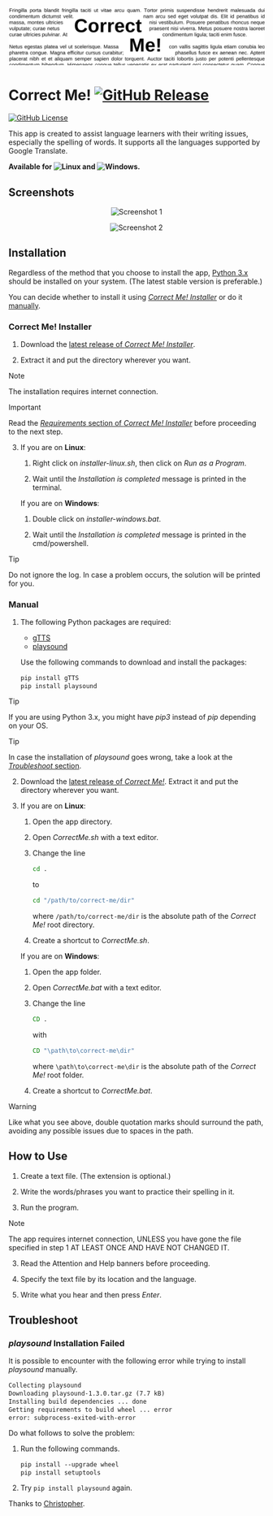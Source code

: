 <p align="center">
<img src="./repo-banner.jpg" alt="App icon"/>
</p>

# Correct Me! [![GitHub Release](https://img.shields.io/github/v/release/farid-rajabi/correct-me)](https://github.com/farid-rajabi/correct-me/releases/latest)

[![GitHub License](https://img.shields.io/github/license/farid-rajabi/correct-me)](https://github.com/farid-rajabi/correct-me/blob/main/LICENSE)

This app is created to assist language learners with their writing issues, especially the spelling of words. It supports all the languages supported by Google Translate.

**Available for ![Linux](https://img.shields.io/badge/Linux-FCC624?logo=linux&logoColor=black) and ![Windows](https://img.shields.io/badge/Windows-0078D6?logo=windows&logoColor=white).**

## Screenshots

<p align="center">
<img src="./screenshots/1.png" alt="Screenshot 1" width="500"/>
</p>

<p align="center">
<img src="./screenshots/2.png" alt="Screenshot 2" width="500"/>
</p>

## Installation

Regardless of the method that you choose to install the app, [Python 3.x](https://www.python.org) should be installed on your system. (The latest stable version is preferable.)

You can decide whether to install it using [*Correct Me! Installer*](https://github.com/farid-rajabi/correct-me-installer) or do it [manually](#manual).

### Correct Me! Installer

1.  Download the [latest release of *Correct Me! Installer*](https://github.com/farid-rajabi/correct-me-installer/releases/latest).

2.  Extract it and put the directory wherever you want.

> [!NOTE]
> The installation requires internet connection.

> [!IMPORTANT]
> Read the [*Requirements* section of *Correct Me! Installer*](https://github.com/farid-rajabi/correct-me-installer) before proceeding to the next step.

3.  If you are on **Linux**:

    1.  Right click on *installer-linux.sh*, then click on *Run as a Program*.

    2.  Wait until the *Installation is completed* message is printed in the terminal.

    If you are on **Windows**:

    1.  Double click on *installer-windows.bat*.

    2.  Wait until the *Installation is completed* message is printed in the cmd/powershell.

> [!TIP]
> Do not ignore the log. In case a problem occurs, the solution will be printed for you.

### Manual

1.  The following Python packages are required:

    - [gTTS](https://pypi.org/project/gTTS)
    - [playsound](https://pypi.org/project/playsound)

    Use the following commands to download and install the packages:

    ```
    pip install gTTS
    pip install playsound
    ```

> [!TIP]
> If you are using Python 3.x, you might have *pip3* instead of *pip* depending on your OS.

> [!TIP]
> In case the installation of *playsound* goes wrong, take a look at the [*Troubleshoot* section](#troubleshoot).

2.  Download the [latest release of *Correct Me!*](https://github.com/farid-rajabi/correct-me/releases/latest). Extract it and put the directory wherever you want.

3.  If you are on **Linux**:

    1.  Open the app directory.

    2.  Open *CorrectMe.sh* with a text editor.

    3.  Change the line

        ```sh
        cd .
        ```

        to

        ```sh
        cd "/path/to/correct-me/dir"
        ```

        where `/path/to/correct-me/dir` is the absolute path of the *Correct Me!* root directory.

    4.  Create a shortcut to *CorrectMe.sh*.

    If you are on **Windows**:

    1.  Open the app folder.

    2.  Open *CorrectMe.bat* with a text editor.

    3.  Change the line

        ```bat
        CD .
        ```

        with

        ```bat
        CD "\path\to\correct-me\dir"
        ```

        where `\path\to\correct-me\dir` is the absolute path of the *Correct Me!* root folder.

    4.  Create a shortcut to *CorrectMe.bat*.

> [!WARNING]
> Like what you see above, double quotation marks should surround the path, avoiding any possible issues due to spaces in the path.

## How to Use

1.  Create a text file. (The extension is optional.)

2.  Write the words/phrases you want to practice their spelling in it.

2.  Run the program.

> [!NOTE]
> The app requires internet connection, UNLESS you have gone the file specified in step 1 AT LEAST ONCE AND HAVE NOT CHANGED IT.

3.  Read the Attention and Help banners before proceeding.

4.  Specify the text file by its location and the language.

5.  Write what you hear and then press *Enter*.

## Troubleshoot

### *playsound* Installation Failed

It is possible to encounter with the following error while trying to install *playsound* manually.

```
Collecting playsound
Downloading playsound-1.3.0.tar.gz (7.7 kB)
Installing build dependencies ... done 
Getting requirements to build wheel ... error
error: subprocess-exited-with-error
```

Do what follows to solve the problem:

1.  Run the following commands.

    ```
    pip install --upgrade wheel
    pip install setuptools
    ```

2.  Try `pip install playsound` again.

Thanks to [Christopher](https://stackoverflow.com/a/77231478/14265483).

